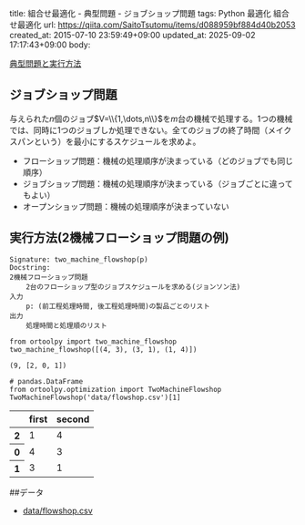 title: 組合せ最適化 - 典型問題 - ジョブショップ問題
tags: Python 最適化 組合せ最適化
url: https://qiita.com/SaitoTsutomu/items/d088959bf884d40b2053
created_at: 2015-07-10 23:59:49+09:00
updated_at: 2025-09-02 17:17:43+09:00
body:

[典型問題と実行方法](0f6c1a4415d196e64314)

## ジョブショップ問題

与えられた$n$個のジョブ$V=\\{1,\dots,n\\}$を$m$台の機械で処理する。1つの機械では、同時に1つのジョブしか処理できない。全てのジョブの終了時間（メイクスパンという）を最小にするスケジュールを求めよ。

* フローショップ問題：機械の処理順序が決まっている（どのジョブでも同じ順序）
* ジョブショップ問題：機械の処理順序が決まっている（ジョブごとに違ってもよい）
* オープンショップ問題：機械の処理順序が決まっていない

## 実行方法(2機械フローショップ問題の例)

```text:usage
Signature: two_machine_flowshop(p)
Docstring:
2機械フローショップ問題
    2台のフローショップ型のジョブスケジュールを求める(ジョンソン法)
入力
    p: (前工程処理時間, 後工程処理時間)の製品ごとのリスト
出力
    処理時間と処理順のリスト
```

```python:python
from ortoolpy import two_machine_flowshop
two_machine_flowshop([(4, 3), (3, 1), (1, 4)])
```

```text:結果
(9, [2, 0, 1])
```

```python:python
# pandas.DataFrame
from ortoolpy.optimization import TwoMachineFlowshop
TwoMachineFlowshop('data/flowshop.csv')[1]
```

<table>
  <thead>
    <tr>
      <th></th>
      <th>first</th>
      <th>second</th>
    </tr>
  </thead>
  <tbody>
    <tr>
      <th>2</th>
      <td>1</td>
      <td>4</td>
    </tr>
    <tr>
      <th>0</th>
      <td>4</td>
      <td>3</td>
    </tr>
    <tr>
      <th>1</th>
      <td>3</td>
      <td>1</td>
    </tr>
  </tbody>
</table>

##データ
- [data/flowshop.csv](https://www.dropbox.com/s/cd8xt6x07bnzii1/flowshop.csv)


